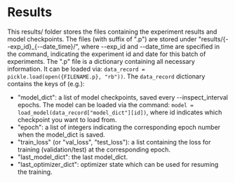 # Results

This results/ folder stores the files containing the experiment results and model checkpoints. The files (with suffix of ".p") are stored under "results/{--exp_id}_{--date_time}/", where --exp_id and --date_time are specified in the command, indicating the experiment id and date for this batch of experiments. The ".p" file is a dictionary containing all necessary information. It can be loaded via: `data_record = pickle.load(open({FILENAME.p}, "rb"))`. The `data_record` dictionary contains the keys of (e.g.):

* "model_dict": a list of model checkpoints, saved every --inspect_interval epochs. The model can be loaded via the command: `model = load_model(data_record["model_dict"][id])`, where id indicates which checkpoint you want to load from.
* "epoch": a list of integers indicating the corresponding epoch number when the model_dict is saved.
* "train_loss" (or "val_loss", "test_loss"): a list containing the loss for training (validation/test) at the corresponding epoch.
* "last_model_dict": the last model_dict.
* "last_optimizer_dict": optimizer state which can be used for resuming the training.
